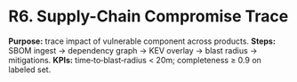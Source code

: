 # R6. Supply-Chain Compromise Trace

**Purpose:** trace impact of vulnerable component across products.
**Steps:** SBOM ingest → dependency graph → KEV overlay → blast radius → mitigations.
**KPIs:** time‑to‑blast‑radius < 20m; completeness ≥ 0.9 on labeled set.
